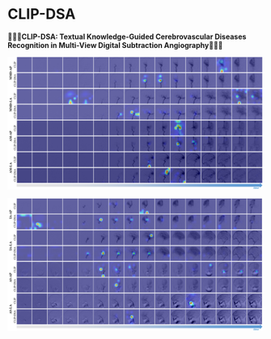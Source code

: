 # CLIP-DSA
📢📢📢**CLIP-DSA: Textual Knowledge-Guided Cerebrovascular Diseases Recognition in Multi-View Digital Subtraction Angiography**🧠🧠🧠

![Alt Text](images/GradCAM.png)

![Alt Text](images/GradCAM1.png)
